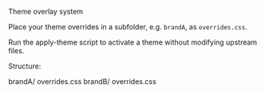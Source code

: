 Theme overlay system

Place your theme overrides in a subfolder, e.g. `brandA`, as `overrides.css`.

Run the apply-theme script to activate a theme without modifying upstream files.

Structure:

brandA/
  overrides.css
brandB/
  overrides.css











